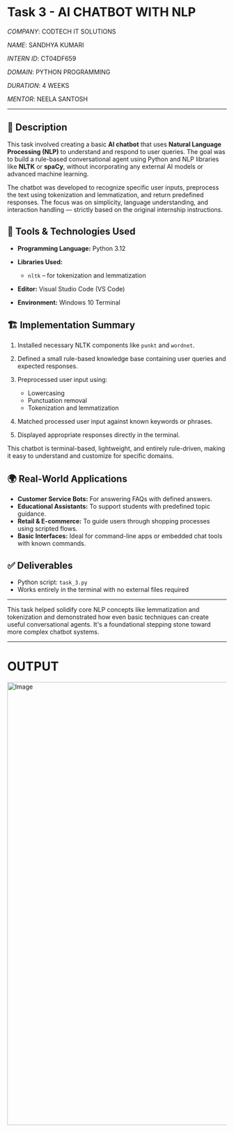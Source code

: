 #  Task 3 - AI CHATBOT WITH NLP

*COMPANY*: CODTECH IT SOLUTIONS

*NAME*: SANDHYA KUMARI

*INTERN ID*: CT04DF659

*DOMAIN*: PYTHON PROGRAMMING

*DURATION*: 4 WEEKS

*MENTOR*: NEELA SANTOSH

---

## 📄 Description

This task involved creating a basic **AI chatbot** that uses **Natural Language Processing (NLP)** to understand and respond to user queries. The goal was to build a rule-based conversational agent using Python and NLP libraries like **NLTK** or **spaCy**, without incorporating any external AI models or advanced machine learning.

The chatbot was developed to recognize specific user inputs, preprocess the text using tokenization and lemmatization, and return predefined responses. The focus was on simplicity, language understanding, and interaction handling — strictly based on the original internship instructions.

## 🧰 Tools & Technologies Used

* **Programming Language:** Python 3.12
* **Libraries Used:**

  * `nltk` – for tokenization and lemmatization
* **Editor:** Visual Studio Code (VS Code)
* **Environment:** Windows 10 Terminal

## 🏗️ Implementation Summary

1. Installed necessary NLTK components like `punkt` and `wordnet`.
2. Defined a small rule-based knowledge base containing user queries and expected responses.
3. Preprocessed user input using:

   * Lowercasing
   * Punctuation removal
   * Tokenization and lemmatization
4. Matched processed user input against known keywords or phrases.
5. Displayed appropriate responses directly in the terminal.

This chatbot is terminal-based, lightweight, and entirely rule-driven, making it easy to understand and customize for specific domains.

## 🌍 Real-World Applications

* **Customer Service Bots:** For answering FAQs with defined answers.
* **Educational Assistants:** To support students with predefined topic guidance.
* **Retail & E-commerce:** To guide users through shopping processes using scripted flows.
* **Basic Interfaces:** Ideal for command-line apps or embedded chat tools with known commands.

## ✅ Deliverables

* Python script: `task_3.py`
* Works entirely in the terminal with no external files required

---

This task helped solidify core NLP concepts like lemmatization and tokenization and demonstrated how even basic techniques can create useful conversational agents. It's a foundational stepping stone toward more complex chatbot systems.

---
# OUTPUT
<img width="1919" height="1017" alt="Image" src="https://github.com/user-attachments/assets/05d2f9cc-cf37-443e-af86-fadb96a1b98d" />

